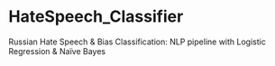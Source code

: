 # HateSpeech_Classifier
Russian Hate Speech &amp; Bias Classification: NLP pipeline with Logistic Regression &amp; Naïve Bayes
